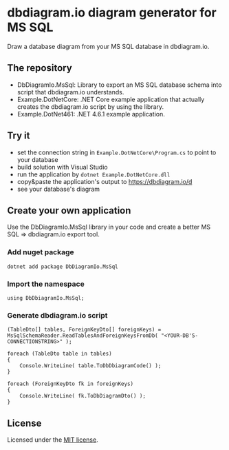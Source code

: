 # dbdiagram.io diagram generator for MS SQL

Draw a database diagram from your MS SQL database in dbdiagram.io.

## The repository

* DbDiagramIo.MsSql: Library to export an MS SQL database schema into script that dbdiagram.io understands.
* Example.DotNetCore: .NET Core example application that actually creates the dbdiagram.io script by using the library.
* Example.DotNet461: .NET 4.6.1 example application.

## Try it

* set the connection string in `Example.DotNetCore\Program.cs` to point to your database
* build solution with Visual Studio
* run the application by `dotnet Example.DotNetCore.dll`
* copy&paste the application's output to https://dbdiagram.io/d
* see your database's diagram

## Create your own application

Use the DbDiagramIo.MsSql library in your code and create a better MS SQL => dbdiagram.io export tool.

### Add nuget package

```
dotnet add package DbDiagramIo.MsSql
```

### Import the namespace

```
using DbDbiagramIo.MsSql;
```

### Generate dbdiagram.io script

```
(TableDto[] tables, ForeignKeyDto[] foreignKeys) = MsSqlSchemaReader.ReadTablesAndForeignKeysFromDb( "<YOUR-DB'S-CONNECTIONSTRING>" );

foreach (TableDto table in tables)
{
    Console.WriteLine( table.ToDbDbiagramCode() );
}

foreach (ForeignKeyDto fk in foreignKeys)
{
    Console.WriteLine( fk.ToDbDiagramDto() );
}
```

## License

Licensed under the [MIT license](LICENSE).